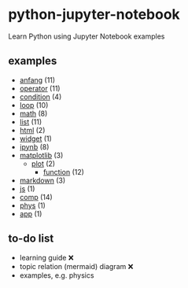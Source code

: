 # python-jupyter-notebook
Learn Python using Jupyter Notebook examples


## examples
+ [anfang](anfang/README.md) (11)
+ [operator](operator/README.md) (11)
+ [condition](condition/README.md) (4)
+ [loop](loop/README.md) (10)
+ [math](math/README.md) (8)
+ [list](list/README.md) (11)
+ [html](html/README.md) (2)
+ [widget](widget/README.md) (1)
+ [ipynb](ipynb/README.md) (8)
+ [matplotlib](matplotlib/README.md) (3)
  + [plot](matplotlib/plot/README.md) (2)
	+ [function](matplotlib/plot/function/README.md) (12)
+ [markdown](markdown/README.md) (3)
+ [js](js/README.md) (1)
+ [comp](comp/README.md) (14)
+ [phys](phys/README.md) (1)
+ [app](app/README.md) (1)


## to-do list
+ learning guide :x:
+ topic relation (mermaid) diagram :x:
+ examples, e.g. physics

